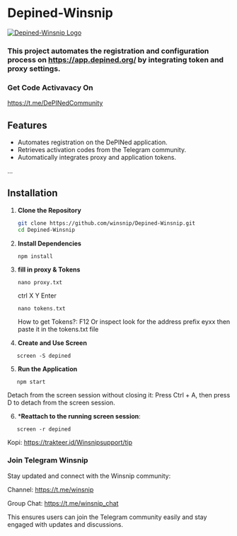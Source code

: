 # Depined-Winsnip

[![Depined-Winsnip Logo](https://i.postimg.cc/q7Hp34wg/IMG-20250115-094932-074.jpg)](https://postimg.cc/9D1333vj)

### This project automates the registration and configuration process on https://app.depined.org/ by integrating token and proxy settings.

### Get Code Activavacy On
https://t.me/DePINedCommunity

## Features
- Automates registration on the DePINed application.
- Retrieves activation codes from the Telegram community.
- Automatically integrates proxy and application tokens.

...

## Installation

1. **Clone the Repository**
   ```bash
   git clone https://github.com/winsnip/Depined-Winsnip.git
   cd Depined-Winsnip
   ```
2. **Install Dependencies**
   ```
   npm install
   ```

   
3. **fill in proxy & Tokens**
   ```
   nano proxy.txt
   ```
   ctrl X Y Enter
   ```
   nano tokens.txt
   ```
   How to get Tokens?:
   F12 Or inspect look for the address prefix eyxx then paste it in the tokens.txt file
   
4. **Create and Use Screen**
```
   screen -S depined
```

5. **Run the Application**
```
   npm start
```

Detach from the screen session without closing it: Press Ctrl + A, then press D to detach from the screen session.

6. ***Reattach to the running screen session**:
```
   screen -r depined
```

Kopi: https://trakteer.id/Winsnipsupport/tip

### **Join Telegram Winsnip**

Stay updated and connect with the Winsnip community:

Channel: https://t.me/winsnip

Group Chat: https://t.me/winsnip_chat


This ensures users can join the Telegram community easily and stay engaged with updates and discussions.



